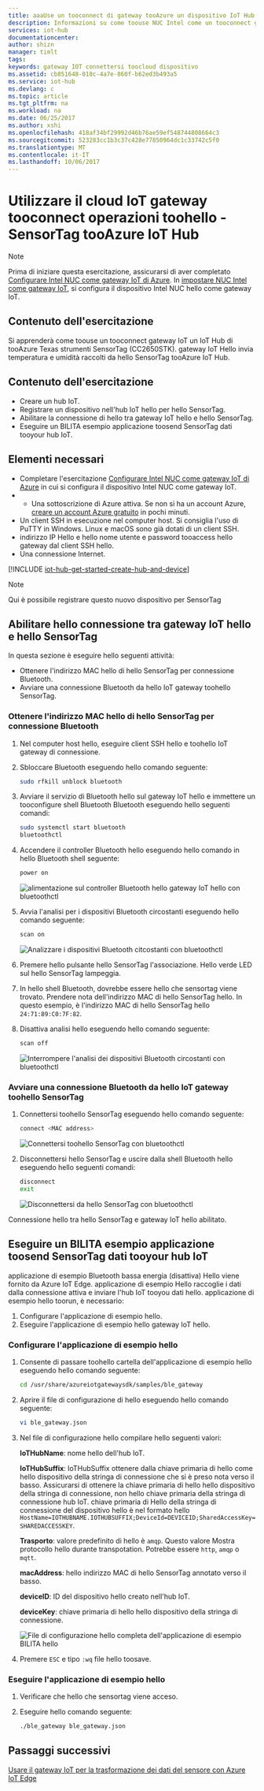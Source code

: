 ```yaml
---
title: aaaUse un tooconnect di gateway tooAzure un dispositivo IoT Hub IoT | Documenti Microsoft
description: Informazioni su come toouse NUC Intel come un tooconnect gateway IoT un SensorTag TI e trasmissione sensore dati tooAzure IoT Hub in hello cloud.
services: iot-hub
documentationcenter: 
author: shizn
manager: timlt
tags: 
keywords: gateway IOT connettersi toocloud dispositivo
ms.assetid: cb851648-018c-4a7e-860f-b62ed3b493a5
ms.service: iot-hub
ms.devlang: c
ms.topic: article
ms.tgt_pltfrm: na
ms.workload: na
ms.date: 06/25/2017
ms.author: xshi
ms.openlocfilehash: 418af34bf29992d46b76ae59ef548744808664c3
ms.sourcegitcommit: 523283cc1b3c37c428e77850964dc1c33742c5f0
ms.translationtype: MT
ms.contentlocale: it-IT
ms.lasthandoff: 10/06/2017
---
```

# <a name="use-iot-gateway-tooconnect-things-toohello-cloud---sensortag-tooazure-iot-hub"></a>Utilizzare il cloud IoT gateway tooconnect operazioni toohello - SensorTag tooAzure IoT Hub

> [!NOTE]
> Prima di iniziare questa esercitazione, assicurarsi di aver completato [Configurare Intel NUC come gateway IoT di Azure](iot-hub-gateway-kit-c-lesson1-set-up-nuc.md). In [impostare NUC Intel come gateway IoT](iot-hub-gateway-kit-c-lesson1-set-up-nuc.md), si configura il dispositivo Intel NUC hello come gateway IoT.

## <a name="what-you-will-learn"></a>Contenuto dell'esercitazione

Si apprenderà come toouse un tooconnect gateway IoT un IoT Hub di tooAzure Texas strumenti SensorTag (CC2650STK). gateway IoT Hello invia temperatura e umidità raccolti da hello SensorTag tooAzure IoT Hub.

## <a name="what-you-will-do"></a>Contenuto dell'esercitazione

- Creare un hub IoT.
- Registrare un dispositivo nell'hub IoT hello per hello SensorTag.
- Abilitare la connessione di hello tra gateway IoT hello e hello SensorTag.
- Eseguire un BILITA esempio applicazione toosend SensorTag dati tooyour hub IoT.

## <a name="what-you-need"></a>Elementi necessari

- Completare l'esercitazione [Configurare Intel NUC come gateway IoT di Azure](iot-hub-gateway-kit-c-lesson1-set-up-nuc.md) in cui si configura il dispositivo Intel NUC come gateway IoT.
- * Una sottoscrizione di Azure attiva. Se non si ha un account Azure, [creare un account Azure gratuito](https://azure.microsoft.com/free/) in pochi minuti.
- Un client SSH in esecuzione nel computer host. Si consiglia l'uso di PuTTY in Windows. Linux e macOS sono già dotati di un client SSH.
- indirizzo IP Hello e hello nome utente e password tooaccess hello gateway dal client SSH hello.
- Una connessione Internet.

[!INCLUDE [iot-hub-get-started-create-hub-and-device](../../includes/iot-hub-get-started-create-hub-and-device.md)]

> [!NOTE]
> Qui è possibile registrare questo nuovo dispositivo per SensorTag

## <a name="enable-hello-connection-between-hello-iot-gateway-and-hello-sensortag"></a>Abilitare hello connessione tra gateway IoT hello e hello SensorTag

In questa sezione è eseguire hello seguenti attività:

- Ottenere l'indirizzo MAC hello di hello SensorTag per connessione Bluetooth.
- Avviare una connessione Bluetooth da hello IoT gateway toohello SensorTag.

### <a name="get-hello-mac-address-of-hello-sensortag-for-bluetooth-connection"></a>Ottenere l'indirizzo MAC hello di hello SensorTag per connessione Bluetooth

1. Nel computer host hello, eseguire client SSH hello e toohello IoT gateway di connessione.
1. Sbloccare Bluetooth eseguendo hello comando seguente:

   ```bash
   sudo rfkill unblock bluetooth
   ```

1. Avviare il servizio di Bluetooth hello sul gateway IoT hello e immettere un tooconfigure shell Bluetooth Bluetooth eseguendo hello seguenti comandi:

   ```bash
   sudo systemctl start bluetooth
   bluetoothctl
   ```

1. Accendere il controller Bluetooth hello eseguendo hello comando in hello Bluetooth shell seguente:

   ```bash
   power on
   ```

   ![alimentazione sul controller Bluetooth hello gateway IoT hello con bluetoothctl](./media/iot-hub-iot-gateway-connect-device-to-cloud/8_power-on-bluetooth-controller-at-bluetooth-shell-bluetoothctl.png)

1. Avvia l'analisi per i dispositivi Bluetooth circostanti eseguendo hello comando seguente:

   ```bash
   scan on
   ```

   ![Analizzare i dispositivi Bluetooth citcostanti con bluetoothctl](./media/iot-hub-iot-gateway-connect-device-to-cloud/9_start-scan-nearby-bluetooth-devices-at-bluetooth-shell-bluetoothctl.png)

1. Premere hello pulsante hello SensorTag l'associazione. Hello verde LED sul hello SensorTag lampeggia.
1. In hello shell Bluetooth, dovrebbe essere hello che sensortag viene trovato. Prendere nota dell'indirizzo MAC di hello SensorTag hello. In questo esempio, è l'indirizzo MAC di hello SensorTag hello `24:71:89:C0:7F:82`.
1. Disattiva analisi hello eseguendo hello comando seguente:

   ```bash
   scan off
   ```

   ![Interrompere l'analisi dei dispositivi Bluetooth circostanti con bluetoothctl](./media/iot-hub-iot-gateway-connect-device-to-cloud/10_stop-scanning-nearby-bluetooth-devices-at-bluetooth-shell-bluetoothctl.png)

### <a name="initiate-a-bluetooth-connection-from-hello-iot-gateway-toohello-sensortag"></a>Avviare una connessione Bluetooth da hello IoT gateway toohello SensorTag

1. Connettersi toohello SensorTag eseguendo hello comando seguente:

   ```bash
   connect <MAC address>
   ```

   ![Connettersi toohello SensorTag con bluetoothctl](./media/iot-hub-iot-gateway-connect-device-to-cloud/11_connect-to-sensortag-at-bluetooth-shell-bluetoothctl.png)

1. Disconnettersi hello SensorTag e uscire dalla shell Bluetooth hello eseguendo hello seguenti comandi:

   ```bash
   disconnect
   exit
   ```

   ![Disconnettersi da hello SensorTag con bluetoothctl](./media/iot-hub-iot-gateway-connect-device-to-cloud/12_disconnect-from-sensortag-at-bluetooth-shell-bluetoothctl.png)

Connessione hello tra hello SensorTag e gateway IoT hello abilitato.

## <a name="run-a-ble-sample-application-toosend-sensortag-data-tooyour-iot-hub"></a>Eseguire un BILITA esempio applicazione toosend SensorTag dati tooyour hub IoT

applicazione di esempio Bluetooth bassa energia (disattiva) Hello viene fornito da Azure IoT Edge. applicazione di esempio Hello raccoglie i dati dalla connessione attiva e inviare l'hub IoT tooyou dati hello. applicazione di esempio hello toorun, è necessario:

1. Configurare l'applicazione di esempio hello.
1. Eseguire l'applicazione di esempio hello gateway IoT hello.

### <a name="configure-hello-sample-application"></a>Configurare l'applicazione di esempio hello

1. Consente di passare toohello cartella dell'applicazione di esempio hello eseguendo hello comando seguente:

   ```bash
   cd /usr/share/azureiotgatewaysdk/samples/ble_gateway
   ```

1. Aprire il file di configurazione di hello eseguendo hello comando seguente:

   ```bash
   vi ble_gateway.json
   ```

1. Nel file di configurazione hello compilare hello seguenti valori:

   **IoTHubName**: nome hello dell'hub IoT.

   **IoTHubSuffix**: IoTHubSuffix ottenere dalla chiave primaria di hello come hello dispositivo della stringa di connessione che si è preso nota verso il basso. Assicurarsi di ottenere la chiave primaria di hello hello dispositivo della stringa di connessione, non hello chiave primaria della stringa di connessione hub IoT. chiave primaria di Hello della stringa di connessione del dispositivo hello è nel formato hello `HostName=IOTHUBNAME.IOTHUBSUFFIX;DeviceId=DEVICEID;SharedAccessKey=SHAREDACCESSKEY`.

   **Trasporto**: valore predefinito di hello è `amqp`. Questo valore Mostra protocollo hello durante transpotation. Potrebbe essere `http`, `amqp` o `mqtt`.

   **macAddress**: hello indirizzo MAC di hello SensorTag annotato verso il basso.

   **deviceID**: ID del dispositivo hello creato nell'hub IoT.

   **deviceKey**: chiave primaria di hello hello dispositivo della stringa di connessione.

   ![File di configurazione hello completa dell'applicazione di esempio BILITA hello](./media/iot-hub-iot-gateway-connect-device-to-cloud/13_edit-config-file-of-ble-sample.png)

1. Premere `ESC` e tipo `:wq` file hello toosave.

### <a name="run-hello-sample-application"></a>Eseguire l'applicazione di esempio hello

1. Verificare che hello che sensortag viene acceso.
1. Eseguire hello comando seguente:

   ```bash
   ./ble_gateway ble_gateway.json
   ```

## <a name="next-steps"></a>Passaggi successivi

[Usare il gateway IoT per la trasformazione dei dati del sensore con Azure IoT Edge](iot-hub-gateway-kit-c-use-iot-gateway-for-data-conversion.md)
